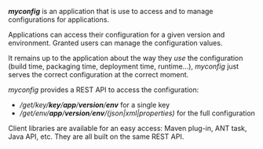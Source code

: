 _**myconfig**_ is an application that is use to access and to manage configurations for applications.

Applications can access their configuration for a given version and environment. Granted users can manage the configuration values.

It remains up to the application about the way they _use_ the configuration (build time, packaging time, deployment time, runtime...), _myconfig_ just serves the correct configuration at the correct moment.

_myconfig_ provides a REST API to access the configuration:
* _/get/key/**key**/**app**/**version**/**env**_ for a single key
* _/get/env/**app**/**version**/**env**/(json|xml|properties)_ for the full configuration

Client libraries are available for an easy access: Maven plug-in, ANT task, Java API, etc. They are all built on the same REST API.



